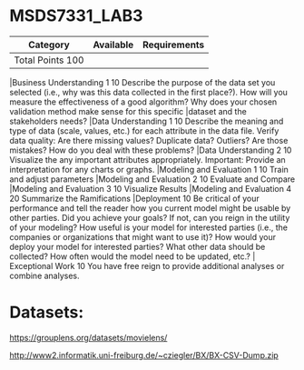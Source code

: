 # MSDS7331_LAB3

| Category | Available | Requirements |
  ---------- | ------ | ------------|
| Total  Points 	100|

|Business Understanding 1	10	Describe the purpose of the data set you selected (i.e., why was this data collected in the first place?). How will you measure the effectiveness of a good algorithm? Why does your chosen validation method make sense for this specific
|dataset and the stakeholders needs?
|Data Understanding 1	10	Describe the meaning and type of data (scale, values, etc.) for each attribute in the data file. Verify data quality: Are there missing values? Duplicate data? Outliers? Are those mistakes? How do you deal with these problems?
|Data Understanding 2	10	Visualize the any important attributes appropriately. Important: Provide an interpretation for any charts or graphs.
|Modeling and Evaluation 1	10	Train and adjust parameters
|Modeling and Evaluation 2	10	Evaluate and Compare
|Modeling and Evaluation 3	10	Visualize Results
|Modeling and Evaluation 4	20	Summarize the Ramifications
|Deployment 	10	Be critical of your performance and tell the reader how you current model might be usable by other parties. Did you achieve your goals? If not, can you reign in the utility of your modeling? How useful is your model for interested parties (i.e., the companies or organizations that might want to use it)? How would your deploy your model for interested parties? What other data should be collected? How often would the model need to be updated, etc.?
| Exceptional Work	10	You have free reign to provide additional analyses or combine analyses.


# Datasets:

https://grouplens.org/datasets/movielens/


http://www2.informatik.uni-freiburg.de/~cziegler/BX/BX-CSV-Dump.zip
